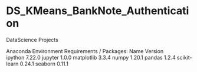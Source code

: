 # DS_KMeans_BankNote_Authentication
DataScience Projects

Anaconda Environment Requirements / Packages:
Name                    Version   
ipython                   7.22.0
jupyter                   1.0.0 
matplotlib                3.3.4 
numpy                     1.20.1 
pandas                    1.2.4
scikit-learn              0.24.1
seaborn                   0.11.1 
